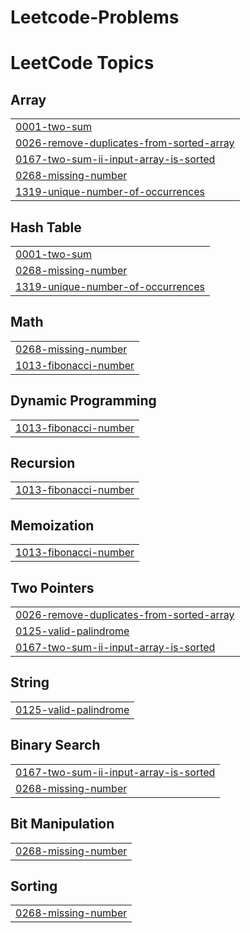 # Leetcode-Problems
<!---LeetCode Topics Start-->
# LeetCode Topics
## Array
|  |
| ------- |
| [0001-two-sum](https://github.com/SwarupanandDeshmukh/Leetcode-Problems/tree/master/0001-two-sum) |
| [0026-remove-duplicates-from-sorted-array](https://github.com/SwarupanandDeshmukh/Leetcode-Problems/tree/master/0026-remove-duplicates-from-sorted-array) |
| [0167-two-sum-ii-input-array-is-sorted](https://github.com/SwarupanandDeshmukh/Leetcode-Problems/tree/master/0167-two-sum-ii-input-array-is-sorted) |
| [0268-missing-number](https://github.com/SwarupanandDeshmukh/Leetcode-Problems/tree/master/0268-missing-number) |
| [1319-unique-number-of-occurrences](https://github.com/SwarupanandDeshmukh/Leetcode-Problems/tree/master/1319-unique-number-of-occurrences) |
## Hash Table
|  |
| ------- |
| [0001-two-sum](https://github.com/SwarupanandDeshmukh/Leetcode-Problems/tree/master/0001-two-sum) |
| [0268-missing-number](https://github.com/SwarupanandDeshmukh/Leetcode-Problems/tree/master/0268-missing-number) |
| [1319-unique-number-of-occurrences](https://github.com/SwarupanandDeshmukh/Leetcode-Problems/tree/master/1319-unique-number-of-occurrences) |
## Math
|  |
| ------- |
| [0268-missing-number](https://github.com/SwarupanandDeshmukh/Leetcode-Problems/tree/master/0268-missing-number) |
| [1013-fibonacci-number](https://github.com/SwarupanandDeshmukh/Leetcode-Problems/tree/master/1013-fibonacci-number) |
## Dynamic Programming
|  |
| ------- |
| [1013-fibonacci-number](https://github.com/SwarupanandDeshmukh/Leetcode-Problems/tree/master/1013-fibonacci-number) |
## Recursion
|  |
| ------- |
| [1013-fibonacci-number](https://github.com/SwarupanandDeshmukh/Leetcode-Problems/tree/master/1013-fibonacci-number) |
## Memoization
|  |
| ------- |
| [1013-fibonacci-number](https://github.com/SwarupanandDeshmukh/Leetcode-Problems/tree/master/1013-fibonacci-number) |
## Two Pointers
|  |
| ------- |
| [0026-remove-duplicates-from-sorted-array](https://github.com/SwarupanandDeshmukh/Leetcode-Problems/tree/master/0026-remove-duplicates-from-sorted-array) |
| [0125-valid-palindrome](https://github.com/SwarupanandDeshmukh/Leetcode-Problems/tree/master/0125-valid-palindrome) |
| [0167-two-sum-ii-input-array-is-sorted](https://github.com/SwarupanandDeshmukh/Leetcode-Problems/tree/master/0167-two-sum-ii-input-array-is-sorted) |
## String
|  |
| ------- |
| [0125-valid-palindrome](https://github.com/SwarupanandDeshmukh/Leetcode-Problems/tree/master/0125-valid-palindrome) |
## Binary Search
|  |
| ------- |
| [0167-two-sum-ii-input-array-is-sorted](https://github.com/SwarupanandDeshmukh/Leetcode-Problems/tree/master/0167-two-sum-ii-input-array-is-sorted) |
| [0268-missing-number](https://github.com/SwarupanandDeshmukh/Leetcode-Problems/tree/master/0268-missing-number) |
## Bit Manipulation
|  |
| ------- |
| [0268-missing-number](https://github.com/SwarupanandDeshmukh/Leetcode-Problems/tree/master/0268-missing-number) |
## Sorting
|  |
| ------- |
| [0268-missing-number](https://github.com/SwarupanandDeshmukh/Leetcode-Problems/tree/master/0268-missing-number) |
<!---LeetCode Topics End-->